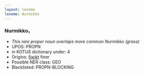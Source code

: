 ```yaml
---
layout: lexeme
lexeme: Nurmikko
---
```


###  Nurmikko₁

* _This rare proper noun overlaps more common *Nurmikko* (grass)_
* UPOS:  PROPN
* in KOTUS dictionary under:  4
* Origins: [fiwikt](https://fi.wiktionary.org/wiki/Nurmikko) finer 
* Possible NER class:  GEO
* Blacklisted:  PROPN-BLOCKING

